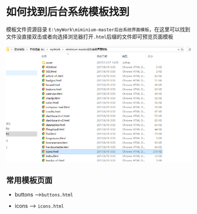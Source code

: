 # 如何找到后台系统模板找到

模板文件资源目录 `E:\myWork\miminium-master后台系统界面模板`，在这里可以找到文件没直接双击或者向选择浏览器打开`.html`后缀的文件即可预览页面模板

![目录图片](./img/example_img01.png)

## 常用模板页面
- buttons -->`buttons.html`

- icons -->   `icons.html`

